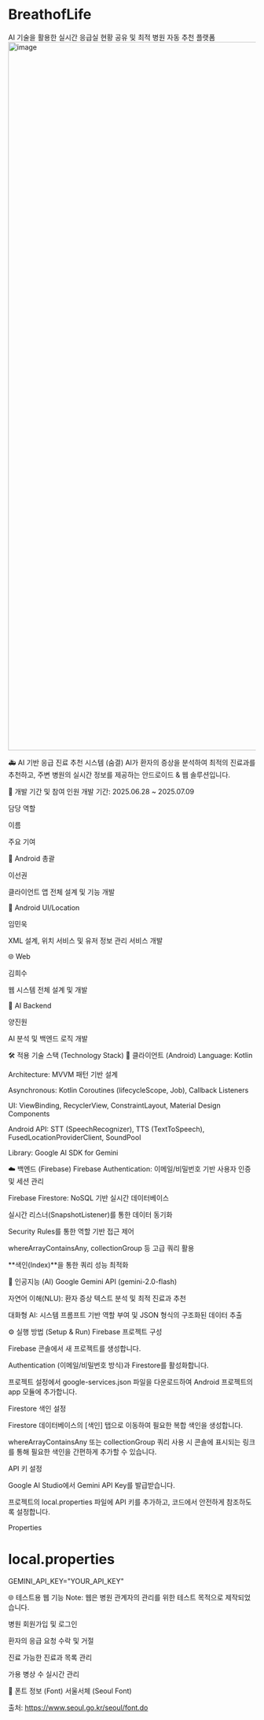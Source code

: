 # BreathofLife
AI 기술을 활용한 실시간 응급실 현황 공유 및 최적 병원 자동 추천 플랫폼
<img width="1920" height="1440" alt="image" src="https://github.com/user-attachments/assets/b1193b14-c54b-4c18-a314-cda33ef31f6d" />




🚑 AI 기반 응급 진료 추천 시스템 (숨결)
AI가 환자의 증상을 분석하여 최적의 진료과를 추천하고, 주변 병원의 실시간 정보를 제공하는 안드로이드 & 웹 솔루션입니다.



📅 개발 기간 및 참여 인원
개발 기간: 2025.06.28 ~ 2025.07.09

담당 역할

이름

주요 기여

🐧 Android 총괄

이선권

클라이언트 앱 전체 설계 및 기능 개발

🎨 Android UI/Location

임민욱

XML 설계, 위치 서비스 및 유저 정보 관리 서비스 개발

🌐 Web

김희수

웹 시스템 전체 설계 및 개발

🤖 AI Backend

양진원

AI 분석 및 백엔드 로직 개발


🛠️ 적용 기술 스택 (Technology Stack)
📱 클라이언트 (Android)
Language: Kotlin

Architecture: MVVM 패턴 기반 설계

Asynchronous: Kotlin Coroutines (lifecycleScope, Job), Callback Listeners

UI: ViewBinding, RecyclerView, ConstraintLayout, Material Design Components

Android API: STT (SpeechRecognizer), TTS (TextToSpeech), FusedLocationProviderClient, SoundPool

Library: Google AI SDK for Gemini

☁️ 백엔드 (Firebase)
Firebase Authentication: 이메일/비밀번호 기반 사용자 인증 및 세션 관리

Firebase Firestore: NoSQL 기반 실시간 데이터베이스

실시간 리스너(SnapshotListener)를 통한 데이터 동기화

Security Rules를 통한 역할 기반 접근 제어

whereArrayContainsAny, collectionGroup 등 고급 쿼리 활용

**색인(Index)**을 통한 쿼리 성능 최적화

🤖 인공지능 (AI)
Google Gemini API (gemini-2.0-flash)

자연어 이해(NLU): 환자 증상 텍스트 분석 및 최적 진료과 추천

대화형 AI: 시스템 프롬프트 기반 역할 부여 및 JSON 형식의 구조화된 데이터 추출



⚙️ 실행 방법 (Setup & Run)
Firebase 프로젝트 구성

Firebase 콘솔에서 새 프로젝트를 생성합니다.

Authentication (이메일/비밀번호 방식)과 Firestore를 활성화합니다.

프로젝트 설정에서 google-services.json 파일을 다운로드하여 Android 프로젝트의 app 모듈에 추가합니다.

Firestore 색인 설정

Firestore 데이터베이스의 [색인] 탭으로 이동하여 필요한 복합 색인을 생성합니다.

whereArrayContainsAny 또는 collectionGroup 쿼리 사용 시 콘솔에 표시되는 링크를 통해 필요한 색인을 간편하게 추가할 수 있습니다.

API 키 설정

Google AI Studio에서 Gemini API Key를 발급받습니다.

프로젝트의 local.properties 파일에 API 키를 추가하고, 코드에서 안전하게 참조하도록 설정합니다.

Properties

# local.properties
GEMINI_API_KEY="YOUR_API_KEY"


🌐 테스트용 웹 기능
Note: 웹은 병원 관계자의 관리를 위한 테스트 목적으로 제작되었습니다.

병원 회원가입 및 로그인

환자의 응급 요청 수락 및 거절

진료 가능한 진료과 목록 관리

가용 병상 수 실시간 관리



📝 폰트 정보 (Font)
서울서체 (Seoul Font)

출처: https://www.seoul.go.kr/seoul/font.do
